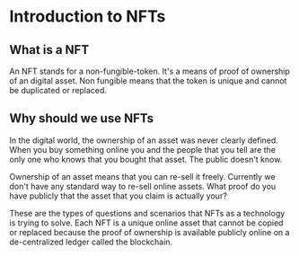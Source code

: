 # Introduction to NFTs

## What is a NFT
An NFT stands for a non-fungible-token. It's a means of proof of ownership of an digital asset. Non fungible means that the token is unique and cannot be duplicated or replaced.

## Why should we use NFTs
In the digital world, the ownership of an asset was never clearly defined. When you buy something online you and the people that you tell are the only one who knows that you bought that asset. The public doesn't know.

Ownership of an asset means that you can re-sell it freely. Currently we don't have any standard way to re-sell online assets. What proof do you have publicly that the asset that you claim is actually your?

These are the types of questions and scenarios that NFTs as a technology is trying to solve. Each NFT is a unique online asset that cannot be copied or replaced because the proof of ownership is available publicly online on a de-centralized ledger called the blockchain.